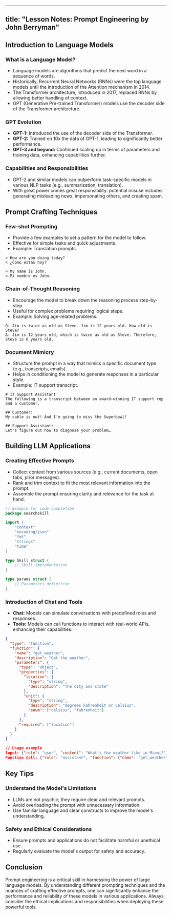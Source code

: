 
---
title: "Lesson Notes: Prompt Engineering by John Berryman"
---

## Introduction to Language Models

### What is a Language Model?

- Language models are algorithms that predict the next word in a sequence of words.
- Historically, Recurrent Neural Networks (RNNs) were the top language models until the introduction of the Attention mechanism in 2014.
- The Transformer architecture, introduced in 2017, replaced RNNs by allowing better handling of context.
- GPT (Generative Pre-trained Transformer) models use the decoder side of the Transformer architecture.

### GPT Evolution

- **GPT-1:** Introduced the use of the decoder side of the Transformer.
- **GPT-2:** Trained on 10x the data of GPT-1, leading to significantly better performance.
- **GPT-3 and beyond:** Continued scaling up in terms of parameters and training data, enhancing capabilities further.

### Capabilities and Responsibilities

- GPT-2 and similar models can outperform task-specific models in various NLP tasks (e.g., summarization, translation).
- With great power comes great responsibility: potential misuse includes generating misleading news, impersonating others, and creating spam.

## Prompt Crafting Techniques

### Few-shot Prompting

- Provide a few examples to set a pattern for the model to follow.
- Effective for simple tasks and quick adjustments.
- Example: Translation prompts.

```text
> How are you doing today?
< ¿Cómo estás hoy?

> My name is John.
< Mi nombre es John.
```

### Chain-of-Thought Reasoning

- Encourage the model to break down the reasoning process step-by-step.
- Useful for complex problems requiring logical steps.
- Example: Solving age-related problems.

```text
Q: Jim is twice as old as Steve. Jim is 12 years old. How old is Steve?
A: Jim is 12 years old, which is twice as old as Steve. Therefore, Steve is 6 years old.
```

### Document Mimicry

- Structure the prompt in a way that mimics a specific document type (e.g., transcripts, emails).
- Helps in conditioning the model to generate responses in a particular style.
- Example: IT support transcript.

```text
# IT Support Assistant
The following is a transcript between an award-winning IT support rep and a customer.

## Customer:
My cable is out! And I'm going to miss the Superbowl!

## Support Assistant:
Let's figure out how to diagnose your problem…
```

## Building LLM Applications

### Creating Effective Prompts

- Collect context from various sources (e.g., current documents, open tabs, prior messages).
- Rank and trim context to fit the most relevant information into the prompt.
- Assemble the prompt ensuring clarity and relevance for the task at hand.

```go
// Example for code completion
package searchskill

import (
    "context"
    "encoding/json"
    "fmt"
    "strings"
    "time"
)

type Skill struct {
    // Skill implementation
}

type params struct {
    // Parameters definition
}
```

### Introduction of Chat and Tools

- **Chat:** Models can simulate conversations with predefined roles and responses.
- **Tools:** Models can call functions to interact with real-world APIs, enhancing their capabilities.

```json
{
  "type": "function",
  "function": {
    "name": "get_weather",
    "description": "Get the weather",
    "parameters": {
      "type": "object",
      "properties": {
        "location": {
          "type": "string",
          "description": "The city and state"
        },
        "unit": {
          "type": "string",
          "description": "degrees Fahrenheit or Celsius",
          "enum": ["celsius", "fahrenheit"]
        }
      },
      "required": ["location"]
    }
  }
}

// Usage example
Input: {"role": "user", "content": "What's the weather like in Miami?"}
Function Call: {"role": "assistant", "function": {"name": "get_weather", "arguments": "{"location": "Miami, FL"}"}}
```

## Key Tips

### Understand the Model's Limitations

- LLMs are not psychic; they require clear and relevant prompts.
- Avoid overloading the prompt with unnecessary information.
- Use familiar language and clear constructs to improve the model's understanding.

### Safety and Ethical Considerations

- Ensure prompts and applications do not facilitate harmful or unethical use.
- Regularly evaluate the model's output for safety and accuracy.

## Conclusion

Prompt engineering is a critical skill in harnessing the power of large language models. By understanding different prompting techniques and the nuances of crafting effective prompts, one can significantly enhance the performance and reliability of these models in various applications. Always consider the ethical implications and responsibilities when deploying these powerful tools.
